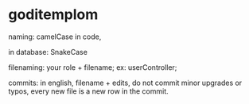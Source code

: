 # goditemplom
<p>naming: camelCase in code,</p>
<p>in database: SnakeCase</p>
<p>filenaming: your role + filename; ex: userController; </p>
<p>commits: in english, filename + edits, do not commit minor upgrades or typos, every new file is a new row in the commit.</p>
